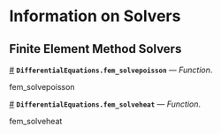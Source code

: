 
<a id='Information-on-Solvers-1'></a>

# Information on Solvers


<a id='Finite-Element-Method-Solvers-1'></a>

## Finite Element Method Solvers

<a id='DifferentialEquations.fem_solvepoisson' href='#DifferentialEquations.fem_solvepoisson'>#</a>
**`DifferentialEquations.fem_solvepoisson`** &mdash; *Function*.



fem_solvepoisson

<a id='DifferentialEquations.fem_solveheat' href='#DifferentialEquations.fem_solveheat'>#</a>
**`DifferentialEquations.fem_solveheat`** &mdash; *Function*.



fem_solveheat

